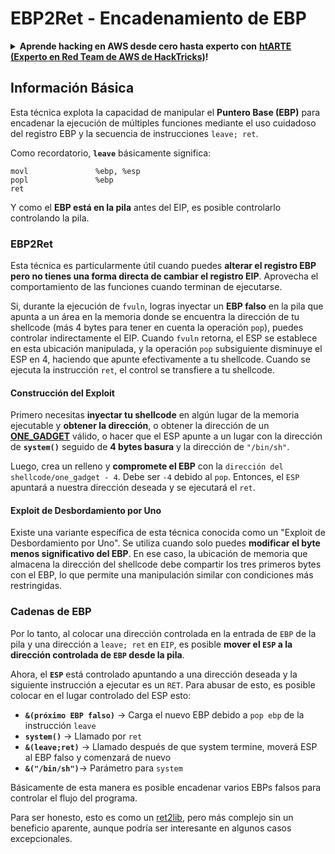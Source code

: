 # EBP2Ret - Encadenamiento de EBP

<details>

<summary><strong>Aprende hacking en AWS desde cero hasta experto con</strong> <a href="https://training.hacktricks.xyz/courses/arte"><strong>htARTE (Experto en Red Team de AWS de HackTricks)</strong></a><strong>!</strong></summary>

Otras formas de apoyar a HackTricks:

* Si deseas ver tu **empresa anunciada en HackTricks** o **descargar HackTricks en PDF** Consulta los [**PLANES DE SUSCRIPCIÓN**](https://github.com/sponsors/carlospolop)!
* Obtén el [**oficial PEASS & HackTricks swag**](https://peass.creator-spring.com)
* Descubre [**La Familia PEASS**](https://opensea.io/collection/the-peass-family), nuestra colección exclusiva de [**NFTs**](https://opensea.io/collection/the-peass-family)
* **Únete al** 💬 [**grupo de Discord**](https://discord.gg/hRep4RUj7f) o al [**grupo de telegram**](https://t.me/peass) o **síguenos** en **Twitter** 🐦 [**@hacktricks\_live**](https://twitter.com/hacktricks\_live)**.**
* **Comparte tus trucos de hacking enviando PRs a los repositorios de** [**HackTricks**](https://github.com/carlospolop/hacktricks) y [**HackTricks Cloud**](https://github.com/carlospolop/hacktricks-cloud).

</details>

## Información Básica

Esta técnica explota la capacidad de manipular el **Puntero Base (EBP)** para encadenar la ejecución de múltiples funciones mediante el uso cuidadoso del registro EBP y la secuencia de instrucciones `leave; ret`.

Como recordatorio, **`leave`** básicamente significa:
```
movl               %ebp, %esp
popl               %ebp
ret
```
Y como el **EBP está en la pila** antes del EIP, es posible controlarlo controlando la pila.

### EBP2Ret

Esta técnica es particularmente útil cuando puedes **alterar el registro EBP pero no tienes una forma directa de cambiar el registro EIP**. Aprovecha el comportamiento de las funciones cuando terminan de ejecutarse.

Si, durante la ejecución de `fvuln`, logras inyectar un **EBP falso** en la pila que apunta a un área en la memoria donde se encuentra la dirección de tu shellcode (más 4 bytes para tener en cuenta la operación `pop`), puedes controlar indirectamente el EIP. Cuando `fvuln` retorna, el ESP se establece en esta ubicación manipulada, y la operación `pop` subsiguiente disminuye el ESP en 4, haciendo que apunte efectivamente a tu shellcode. Cuando se ejecuta la instrucción `ret`, el control se transfiere a tu shellcode.

#### Construcción del Exploit

Primero necesitas **inyectar tu shellcode** en algún lugar de la memoria ejecutable y **obtener la dirección**, o obtener la dirección de un [**ONE\_GADGET**](https://github.com/david942j/one\_gadget) válido, o hacer que el ESP apunte a un lugar con la dirección de **`system()`** seguido de **4 bytes basura** y la dirección de `"/bin/sh"`.

Luego, crea un relleno y **compromete el EBP** con la `dirección del shellcode/one_gadget - 4`. Debe ser `-4` debido al `pop`. Entonces, el `ESP` apuntará a nuestra dirección deseada y se ejecutará el `ret`.

#### Exploit de Desbordamiento por Uno

Existe una variante específica de esta técnica conocida como un "Exploit de Desbordamiento por Uno". Se utiliza cuando solo puedes **modificar el byte menos significativo del EBP**. En ese caso, la ubicación de memoria que almacena la dirección del shellcode debe compartir los tres primeros bytes con el EBP, lo que permite una manipulación similar con condiciones más restringidas.

### **Cadenas de EBP**

Por lo tanto, al colocar una dirección controlada en la entrada de `EBP` de la pila y una dirección a `leave; ret` en `EIP`, es posible **mover el `ESP` a la dirección controlada de `EBP` desde la pila**.

Ahora, el **`ESP`** está controlado apuntando a una dirección deseada y la siguiente instrucción a ejecutar es un `RET`. Para abusar de esto, es posible colocar en el lugar controlado del ESP esto:

* **`&(próximo EBP falso)`** -> Carga el nuevo EBP debido a `pop ebp` de la instrucción `leave`
* **`system()`** -> Llamado por `ret`
* **`&(leave;ret)`** -> Llamado después de que system termine, moverá ESP al EBP falso y comenzará de nuevo
* **`&("/bin/sh")`**-> Parámetro para `system`

Básicamente de esta manera es posible encadenar varios EBPs falsos para controlar el flujo del programa.

Para ser honesto, esto es como un [ret2lib](ret2lib/), pero más complejo sin un beneficio aparente, aunque podría ser interesante en algunos casos excepcionales.
